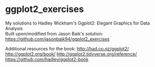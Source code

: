 # ggplot2_exercises
My solutions to Hadley Wickham's Ggplot2: Elegant Graphics for Data Analysis <br>
Built upon/modified from Jason Baik's solution: https://github.com/jasonbaik94/ggplot2_exercises

Additional resources for the book:
http://had.co.nz/ggplot2/
http://ggplot2.org/book/
http://ggplot2.tidyverse.org/reference/
https://github.com/hadley/ggplot2-book
